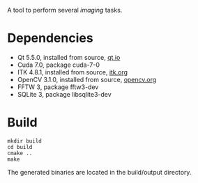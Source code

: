  
A tool to perform several *imaging* tasks.

# Dependencies
- Qt 5.5.0, installed from source, [qt.io](https://www.qt.io/)
- Cuda 7.0, package cuda-7-0
- ITK 4.8.1, installed from source, [itk.org](https://itk.org/)
- OpenCV 3.1.0, installed from source, [opencv.org](http://opencv.org/)
- FFTW 3, package fftw3-dev
- SQLite 3, package libsqlite3-dev

# Build
```
mkdir build
cd build
cmake ..
make
```
The generated binaries are located in the build/output directory.
